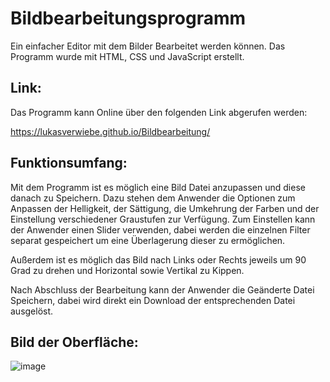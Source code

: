 # Bildbearbeitungsprogramm
Ein einfacher Editor mit dem Bilder Bearbeitet werden können. Das Programm wurde mit HTML, CSS und JavaScript erstellt.

## Link:
Das Programm kann Online über den folgenden Link abgerufen werden: 

https://lukasverwiebe.github.io/Bildbearbeitung/

## Funktionsumfang:

Mit dem Programm ist es möglich eine Bild Datei anzupassen und diese danach zu Speichern. Dazu stehen dem Anwender die Optionen zum Anpassen der Helligkeit, der Sättigung, die Umkehrung der Farben und der Einstellung verschiedener Graustufen zur Verfügung. Zum Einstellen kann der Anwender einen Slider verwenden, dabei werden die einzelnen Filter separat gespeichert um eine Überlagerung dieser zu ermöglichen.

Außerdem ist es möglich das Bild nach Links oder Rechts jeweils um 90 Grad zu drehen und Horizontal sowie Vertikal zu Kippen.

Nach Abschluss der Bearbeitung kann der Anwender die Geänderte Datei Speichern, dabei wird direkt ein Download der entsprechenden Datei ausgelöst.

## Bild der Oberfläche:

![image](https://user-images.githubusercontent.com/63674539/182448990-b325aa27-22bf-4f02-8ae5-564f65667d8b.png)

